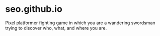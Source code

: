# seo.github.io
Pixel platformer fighting game in which you are a wandering swordsman trying to discover who, what, and where you are.

